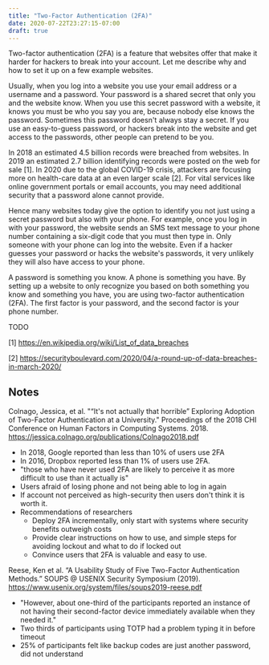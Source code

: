 ```yaml
---
title: "Two-Factor Authentication (2FA)"
date: 2020-07-22T23:27:15-07:00
draft: true
---
```


Two-factor authentication (2FA) is a feature that websites offer that make it harder for hackers to break into
your account. Let me describe why and how to set it up on a few example websites.

Usually, when you log into a website you use your email address or a username and a password. Your password is
a shared secret that only you and the website know. When you use this secret password with a website, it knows
you must be who you say you are, because nobody else knows the password. Sometimes this password doesn't
always stay a secret. If you use an easy-to-guess password, or hackers break into the website and get access
to the passwords, other people can pretend to be you.

In 2018 an estimated 4.5 billion records were breached from websites. In 2019 an estimated 2.7 billion
identifying records were posted on the web for sale [1]. In 2020 due to the global COVID-19 crisis, attackers
are focusing more on health-care data at an even larger scale [2]. For vital services like online government
portals or email accounts, you may need additional security that a password alone cannot provide.

Hence many websites today give the option to identify you not just using a secret password but also with your
phone. For example, once you log in with your password, the website sends an SMS text message to your phone
number containing a six-digit code that you must then type in. Only someone with your phone can log into the
website. Even if a hacker guesses your password or hacks the website's passwords, it very unlikely they will
also have access to your phone.

A password is something you know. A phone is something you have. By setting up a website to only recognize you
based on both something you know and something you have, you are using two-factor authentication (2FA). The
first factor is your password, and the second factor is your phone number.

TODO

[1] https://en.wikipedia.org/wiki/List_of_data_breaches

[2] https://securityboulevard.com/2020/04/a-round-up-of-data-breaches-in-march-2020/

## Notes

Colnago, Jessica, et al. "“It's not actually that horrible” Exploring Adoption of Two-Factor Authentication at a University." Proceedings of the 2018 CHI Conference on Human Factors in Computing Systems. 2018. https://jessica.colnago.org/publications/Colnago2018.pdf

-   In 2018, Google reported than less than 10% of users use 2FA
-   In 2016, Dropbox reported less than 1% of users use 2FA.
-   "those who have never used 2FA are likely to perceive it as more difficult to use than it actually is"
-   Users afraid of losing phone and not being able to log in again
-   If account not perceived as high-security then users don't think it is worth it.
-   Recommendations of researchers
    -   Deploy 2FA incrementally, only start with systems where security benefits outweigh costs
    -   Provide clear instructions on how to use, and simple steps for avoiding lockout and what to do if locked out
    -   Convince users that 2FA is valuable and easy to use.

Reese, Ken et al. “A Usability Study of Five Two-Factor Authentication Methods.” SOUPS @ USENIX Security Symposium (2019). https://www.usenix.org/system/files/soups2019-reese.pdf

-   "However, about one-third of the participants reported an instance of not having their second-factor
    device immediately available when they needed it."
-   Two thirds of participants using TOTP had a problem typing it in before timeout
-   25% of participants felt like backup codes are just another password, did not understand